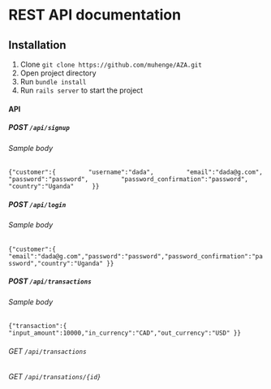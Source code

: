 # REST API documentation

## Installation

1. Clone `git clone https://github.com/muhenge/AZA.git`
2. Open project directory
3. Run `bundle install`
4. Run `rails server` to start the project

#### API

##### POST `/api/signup`

###### Sample body

`{"customer":{         "username":"dada",         "email":"dada@g.com",         "password":"password",         "password_confirmation":"password",         "country":"Uganda"     }}`

##### POST `/api/login`

###### Sample body

`{"customer":{ "email":"dada@g.com","password":"password","password_confirmation":"password","country":"Uganda" }}`

##### POST `/api/transactions`

###### Sample body

`{"transaction":{ "input_amount":10000,"in_currency":"CAD","out_currency":"USD" }}`

###### GET `/api/transactions`

###### GET `/api/transations/{id}`
